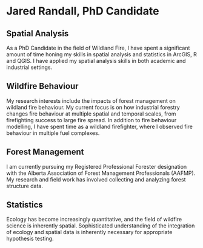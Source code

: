 # Jared Randall, PhD Candidate

## Spatial Analysis 
As a PhD Candidate in the field of Wildland Fire, I have spent a significant amount of time honing my skills in spatial analysis and statistics in ArcGIS, R and QGIS. I have applied my spatial analysis skills in both academic and industrial settings. 

## Wildfire Behaviour 
My research interests include the impacts of forest management on wildland fire behaviour. My current focus is on how industrial forestry changes fire behaviour at multiple spatial and temporal scales, from firefighting success to large fire spread. In addition to fire behaviour modelling, I have spent time as a wildland firefighter, where I observed fire behaviour in multiple fuel complexes. 
 
## Forest Management 
I am currently pursuing my Registered Professional Forester designation with the Alberta Association of Forest Management Professionals (AAFMP). My research and field work has involved collecting and analyzing forest structure data.

## Statistics 
Ecology has become increasingly quantitative, and the field of wildfire science is inherently spatial. Sophisticated understanding of the integration of ecology and spatial data is inherently necessary for appropriate hypothesis testing. 

